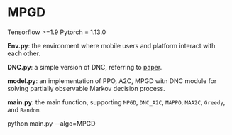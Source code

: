 # MPGD

Tensorflow >=1.9
Pytorch = 1.13.0

**Env.py**: the environment where mobile users and platform interact with each other.

**DNC.py**: a simple version of DNC, referring to [paper]( https://ieeexplore.ieee.org/document/8967118).

**model.py**: an implementation of PPO, A2C, MPGD witn DNC module for solving partially observable Markov decision process.

**main.py**: the main function, supporting `MPGD`, `DNC_A2C`, `MAPPO`, `MAA2C`, `Greedy`, and `Random`.

python main.py --algo=MPGD 
